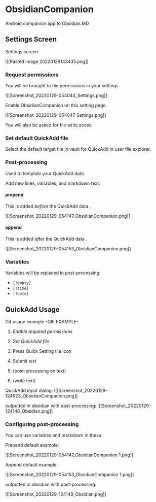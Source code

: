 # ObsidianCompanion
Android companion app to Obsidian.MD

## Settings Screen

Settings screen

![[Pasted image 20220129143435.png]]



### Request permissions
You will be brought to file permissions in your settings

![[Screenshot_20220129-054044_Settings.png]]

Enable ObsidianCompanion on this setting page.

![[Screenshot_20220129-054047_Settings.png]]

You will also be asked for file write acess.


### Set default QuickAdd file
Select the default target file in vault for QuickAdd in user file explorer.


### Post-processing

Used to template your QuickAdd data.

Add new lines, variables, and markdown text.

#### prepend
This is added *before* the QuickAdd data .

![[Screenshot_20220129-054147_ObsidianCompanion.png]]

#### append
This is added *after* the QuickAdd data .

![[Screenshot_20220129-054153_ObsidianCompanion.png]]

### Variables

Variables will be replaced in post-processing:
- `[!empty]`
- `[!time]`
- `[!date]`




## QuickAdd Usage

Gif usage example
-GIF EXAMPLE-

1. *Enable required permissions*
2. *Set QuickAdd file*

3. Press Quick Setting tile icon
4. Submit text

5. (post-processing on text)
6. (write text)


QuickAdd input dialog:
![[Screenshot_20220129-124623_ObsidianCompanion.png]]

outputted in obsidian with post-processing:
![[Screenshot_20220129-124148_Obsidian.png]]



### Configuring  post-processing

You can use variables and markdown in these.


Prepend default example:

![[Screenshot_20220129-054147_ObsidianCompanion 1.png]]

Append default example:

![[Screenshot_20220129-054153_ObsidianCompanion 1.png]]

outputted in obsidian with post-processing:

![[Screenshot_20220129-124148_Obsidian.png]]
